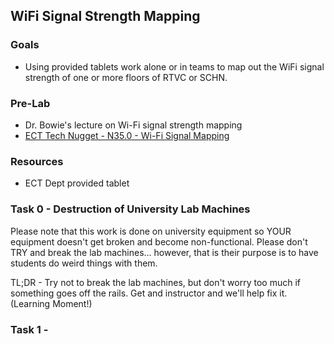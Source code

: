 ## WiFi Signal Strength Mapping

### Goals 
- Using provided tablets work alone or in teams to map out the WiFi signal strength of one or more floors of RTVC or SCHN.

### Pre-Lab
-   Dr. Bowie's lecture on Wi-Fi signal strength mapping
-  [ECT Tech Nugget - N35.0 - Wi-Fi Signal Mapping](https://youtu.be/Z-_h9zJS2BA?si=SeS8q0nzJ9zkNWcV) 

### Resources
-   ECT Dept provided tablet

### Task 0 - Destruction of University Lab Machines
Please note that this work is done on university equipment so YOUR equipment doesn't get broken and become non-functional. Please don't TRY and break the lab machines... however, that is their purpose is to have students do weird things with them. 

TL;DR - Try not to break the lab machines, but don't worry too much if something goes off the rails. Get and instructor and we'll help fix it. (Learning Moment!)

### Task 1 - 

